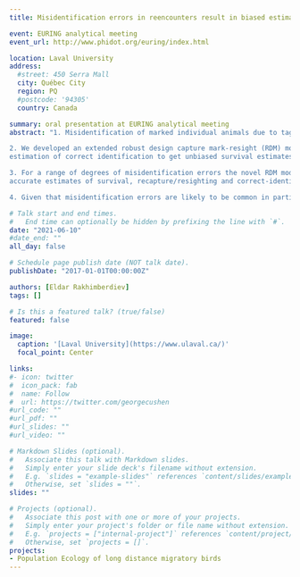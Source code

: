 ```yaml
---
title: Misidentification errors in reencounters result in biased estimates of survival from CJS models

event: EURING analytical meeting
event_url: http://www.phidot.org/euring/index.html

location: Laval University
address:
  #street: 450 Serra Mall
  city: Québec City
  region: PQ
  #postcode: '94305'
  country: Canada

summary: oral presentation at EURING analytical meeting
abstract: "1. Misidentification of marked individual animals due to tag misreads is unavoidable in most studies on wild populations. Models commonly used for the estimation of survival from observations of unique identifiers ignore this potential source of bias. With a simulation study we show that misidentification causes a systematic bias in estimates of survival obtained from the Cormack-Jolly-Seber (CJS) model - survival is positively biased, the bias increases with decreasing true survival and survival spuriously declines over time.

2. We developed an extended robust design capture mark-resight (RDM) model that includes an
estimation of correct identification to get unbiased survival estimates when resighting histories contain misidentification errors. The model assumes that resightings occur repeatedly within a season, which is in practice often the case when resightings from color-marked individuals are collected. We implemented the RDM model in a state-space formulation and also in an approximate, but computationally faster model (RDMa) in JAGS and evaluated their performances by using simulated and real capture-resight data on black-tailed godwits _Limosa l. limosa_.

3. For a range of degrees of misidentification errors the novel RDM model provides unbiased and
accurate estimates of survival, recapture/resighting and correct-identification probabilities. The RDMa model performed well for large datasets (0.25 individuals), with high resighting (0.3) and low misidentification (0.3) probabilities. For the field data on black-tailed godwits, the RDMa model estimated a probability of correct identification, Theta, of 0.92. The unbiased estimates of survival produced by RDMa model were lower than estimates by CJS - the adult survival was estimated at 0.94 vs 0.97 and juvenile at 0.29 vs 0.86.

4. Given that misidentification errors are likely to be common in particular in resighting data, we conclude that survival estimates from many studies obtained from such data from CJS models are likely to be incorrect. The bias becomes larger for higher probabilities of individual misidentification and inevitably increases as datasets become longer. Based on our results we recommend the use of the RDM model to provide unbiased parameter estimates."

# Talk start and end times.
#   End time can optionally be hidden by prefixing the line with `#`.
date: "2021-06-10"
#date_end: ""
all_day: false

# Schedule page publish date (NOT talk date).
publishDate: "2017-01-01T00:00:00Z"

authors: [Eldar Rakhimberdiev]
tags: []

# Is this a featured talk? (true/false)
featured: false

image:
  caption: '[Laval University](https://www.ulaval.ca/)'
  focal_point: Center

links:
#- icon: twitter
#  icon_pack: fab
#  name: Follow
#  url: https://twitter.com/georgecushen
#url_code: ""
#url_pdf: ""
#url_slides: ""
#url_video: ""

# Markdown Slides (optional).
#   Associate this talk with Markdown slides.
#   Simply enter your slide deck's filename without extension.
#   E.g. `slides = "example-slides"` references `content/slides/example-slides.md`.
#   Otherwise, set `slides = ""`.
slides: ""

# Projects (optional).
#   Associate this post with one or more of your projects.
#   Simply enter your project's folder or file name without extension.
#   E.g. `projects = ["internal-project"]` references `content/project/deep-learning/index.md`.
#   Otherwise, set `projects = []`.
projects:
- Population Ecology of long distance migratory birds
---
```

